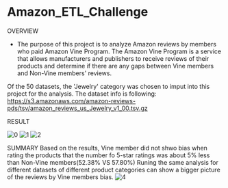 # Amazon_ETL_Challenge

OVERVIEW
- The purpose of this project is to analyze Amazon reviews by members who paid Amazon Vine Program. The Amazon Vine Program is a service that allows manufacturers and publishers to receive reviews of their products and determine if there are any gaps between Vine members and Non-Vine members' reviews.

Of the 50 datasets, the 'Jewelry' category was chosen to imput into this project for the analysis.
The dataset info is following:
https://s3.amazonaws.com/amazon-reviews-pds/tsv/amazon_reviews_us_Jewelry_v1_00.tsv.gz

RESULT

![0](https://user-images.githubusercontent.com/94014863/158068707-0fcb1f82-b2bf-4fe6-977c-495922bb3d4b.PNG)
![1](https://user-images.githubusercontent.com/94014863/158068710-3cc9477b-21e8-4ddd-b0e8-6fc85e098105.PNG)
![2](https://user-images.githubusercontent.com/94014863/158068712-4ec10547-0bf9-4b7c-96be-175d78f8a71a.PNG)



SUMMARY
Based on the results, Vine member did not shwo bias when rating the products that the number fo 5-star ratings was about 5% less than Non-Vine members(52.38% VS 57.80%)
Runing the same analysis for different datasets of different product categories can show a bigger picture of the reviews by Vine members bias.
![4](https://user-images.githubusercontent.com/94014863/158068715-1c8ba977-5b2b-4ba0-a9db-6149ba147d6c.PNG)
